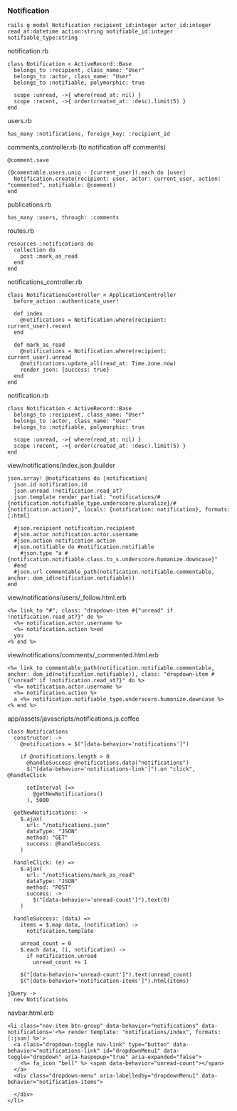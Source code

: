 ### Notification


    rails g model Notification recipient_id:integer actor_id:integer read_at:datetime action:string notifiable_id:integer notifiable_type:string
    
    
notification.rb

    class Notification < ActiveRecord::Base
      belongs_to :recipient, class_name: "User"
      belongs_to :actor, class_name: "User"
      belongs_to :notifiable, polymorphic: true
      
      scope :unread, ->{ where(read_at: nil) }
      scope :recent, ->{ order(created_at: :desc).limit(5) }
    end
    
users.rb

    has_many :notifications, foreign_key: :recipient_id

comments_controller.rb (to notification off comments)

    @comment.save

    (@comentable.users.uniq - [current_user]).each do |user|
      Notification.create(recipient: user, actor: current_user, action: "commented", notifiable: @comment)
    end

publications.rb

    has_many :users, through: :comments
    
routes.rb


    resources :notifications do
      collection do
        post :mark_as_read
      end
    end

notifications_controller.rb

    class NotificationsController < ApplicationController
      before_action :authenticate_user!

      def index
        @notifications = Notification.where(recipient: current_user).recent
      end

      def mark_as_read
        @notifications = Notification.where(recipient: current_user).unread
        @notifications.update_all(read_at: Time.zone.now)
        render json: {success: true}
      end
    end

notification.rb

    class Notification < ActiveRecord::Base
      belongs_to :recipient, class_name: "User"
      belongs_to :actor, class_name: "User"
      belongs_to :notifiable, polymorphic: true
      
      scope :unread, ->{ where(read_at: nil) }
      scope :recent, ->{ order(created_at: :desc).limit(5) }
    end

view/notifications/index.json.jbuilder

```
json.array! @notifications do |notification|
  json.id notification.id
  json.unread !notification.read_at?
  json.template render partial: "notifications/#{notification.notifiable_type.underscore.pluralize}/#{notification.action}", locals: {notification: notification}, formats: [:html]

  #json.recipient notification.recipient
  #json.actor notification.actor.username
  #json.action notification.action
  #json.notifiable do #notification.notifiable
    #json.type "a #{notification.notifiable.class.to_s.underscore.humanize.downcase}"
  #end
  #json.url commentable_path(notification.notifiable.commentable, anchor: dom_id(notification.notifiable))
end
```

view/notifications/users/_follow.html.erb

```
<%= link_to "#", class: "dropdown-item #{"unread" if !notification.read_at?}" do %>
  <%= notification.actor.username %>
  <%= notification.action %>ed
  you
<% end %>
```

view/notifications/comments/_commented.html.erb

```
<%= link_to commentable_path(notification.notifiable.commentable, anchor: dom_id(notification.notifiable)), class: "dropdown-item #{"unread" if !notification.read_at?}" do %>
  <%= notification.actor.username %>
  <%= notification.action %>
  a <%= notification.notifiable_type.underscore.humanize.downcase %>
<% end %>
```

app/assets/javascripts/notifications.js.coffee

```
class Notifications
  constructor: ->
    @notifications = $("[data-behavior='notifications']")

    if @notifications.length > 0
      @handleSuccess @notifications.data("notifications")
      $("[data-behavior='notifications-link']").on "click", @handleClick

      setInterval (=>
        @getNewNotifications()
      ), 5000

  getNewNotifications: ->
    $.ajax(
      url: "/notifications.json"
      dataType: "JSON"
      method: "GET"
      success: @handleSuccess
    )

  handleClick: (e) =>
    $.ajax(
      url: "/notifications/mark_as_read"
      dataType: "JSON"
      method: "POST"
      success: ->
        $("[data-behavior='unread-count']").text(0)
    )

  handleSuccess: (data) =>
    items = $.map data, (notification) ->
      notification.template

    unread_count = 0
    $.each data, (i, notification) ->
      if notification.unread
        unread_count += 1

    $("[data-behavior='unread-count']").text(unread_count)
    $("[data-behavior='notification-items']").html(items)

jQuery ->
  new Notifications
```

navbar.html.erb

    <li class="nav-item btn-group" data-behavior="notifications" data-notifications='<%= render template: "notifications/index", formats: [:json] %>'>
      <a class="dropdown-toggle nav-link" type="button" data-behavior="notifications-link" id="dropdownMenu1" data-toggle="dropdown" aria-haspopup="true" aria-expanded="false">
        <%= fa_icon "bell" %> <span data-behavior="unread-count"></span>
      </a>
      <div class="dropdown-menu" aria-labelledby="dropdownMenu1" data-behavior="notification-items">

      </div>
    </li>
